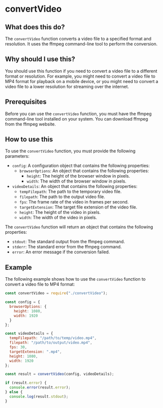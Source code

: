
  
   # **convertVideo**

## What does this do?

The `convertVideo` function converts a video file to a specified format and resolution. It uses the ffmpeg command-line tool to perform the conversion.

## Why should I use this?

You should use this function if you need to convert a video file to a different format or resolution. For example, you might need to convert a video file to MP4 format for playback on a mobile device, or you might need to convert a video file to a lower resolution for streaming over the internet.

## Prerequisites

Before you can use the `convertVideo` function, you must have the ffmpeg command-line tool installed on your system. You can download ffmpeg from the ffmpeg website.

## How to use this

To use the `convertVideo` function, you must provide the following parameters:

* `config`: A configuration object that contains the following properties:
    * `browserOptions`: An object that contains the following properties:
        * `height`: The height of the browser window in pixels.
        * `width`: The width of the browser window in pixels.
* `videoDetails`: An object that contains the following properties:
    * `tempFilepath`: The path to the temporary video file.
    * `filepath`: The path to the output video file.
    * `fps`: The frame rate of the video in frames per second.
    * `targetExtension`: The target file extension of the video file.
    * `height`: The height of the video in pixels.
    * `width`: The width of the video in pixels.

The `convertVideo` function will return an object that contains the following properties:

* `stdout`: The standard output from the ffmpeg command.
* `stderr`: The standard error from the ffmpeg command.
* `error`: An error message if the conversion failed.

## Example

The following example shows how to use the `convertVideo` function to convert a video file to MP4 format:

```javascript
const convertVideo = require("./convertVideo");

const config = {
  browserOptions: {
    height: 1080,
    width: 1920
  }
};

const videoDetails = {
  tempFilepath: "/path/to/temp/video.mp4",
  filepath: "/path/to/output/video.mp4",
  fps: 30,
  targetExtension: ".mp4",
  height: 1080,
  width: 1920
};

const result = convertVideo(config, videoDetails);

if (result.error) {
  console.error(result.error);
} else {
  console.log(result.stdout);
}
```
  
  